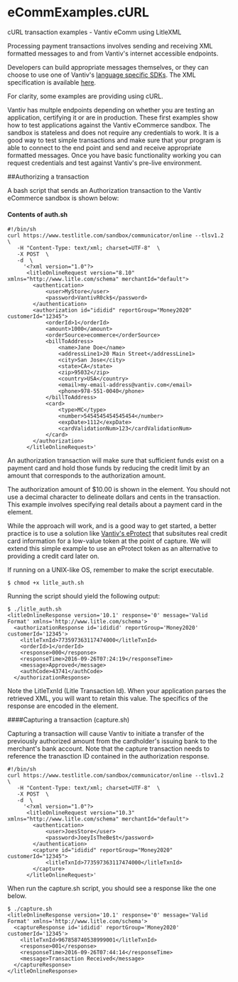 # eCommExamples.cURL
cURL transaction examples - Vantiv eComm using LitleXML

Processing payment transactions involves sending and receiving XML formatted messages to and from Vantiv's internet accessible endpoints.

Developers can build appropriate messages themselves, or they can choose to use one of Vantiv's [language specific SDKs](https://developer.vantiv.com/community/ecommerce/pages/sdks).  The XML specification is available [here](https://developer.vantiv.com/docs/DOC-1172).

For clarity, some examples are providing using  cURL.

Vantiv has multple endpoints depending on whether you are testing an application, certifying it or are in production. These first examples show how to test applications against the Vantiv eCommerce sandbox. The sandbox is stateless and does not require any credentials to work. It is a good way to test simple transactions and make sure that your program is able to connect to the end point and send and receive appropriate formatted messages. Once you have basic functionality working you can request credentials and test against Vantiv's pre-live environment.

##Authorizing a transaction

A bash script that sends an Authorization transaction to the Vantiv eCommerce sandbox is shown below:

#### Contents of auth.sh

````
#!/bin/sh
curl https://www.testlitle.com/sandbox/communicator/online --tlsv1.2  \
   -H "Content-Type: text/xml; charset=UTF-8"  \
   -X POST  \
   -d  \
     '<?xml version="1.0"?>
      <litleOnlineRequest version="8.10" xmlns="http://www.litle.com/schema" merchantId="default">
        <authentication>
            <user>MyStore</user>
            <password>VantivR0ck$</password>
        </authentication>
        <authorization id="ididid" reportGroup="Money2020" customerId="12345">
            <orderId>1</orderId>
            <amount>1000</amount>
            <orderSource>ecommerce</orderSource>
            <billToAddress>
                <name>Jane Doe</name>
                <addressLine1>20 Main Street</addressLine1>
                <city>San Jose</city>
                <state>CA</state>
                <zip>95032</zip>
                <country>USA</country>
                <email>my-email-address@vantiv.com</email>
                <phone>978-551-0040</phone>
            </billToAddress>
            <card>
                <type>MC</type>
                <number>5454545454545454</number>
                <expDate>1112</expDate>
                <cardValidationNum>123</cardValidationNum>
            </card>
        </authorization>
      </litleOnlineRequest>'
````

An authorization transaction will make sure that sufficient funds exist on a payment card and hold those funds by reducing the credit limit by an amount that corresponds to the authorization amount.

The authorization amount of $10.00 is shown in the <amount> element. You should not use a decimal character to delineate dollars and cents in the transaction. This example involves specifying real details about a payment card in the <card> element. 

While the approach will work, and is a good way to get started, a better practice is to use a solution like [Vantiv's eProtect](https://developer.vantiv.com/docs/DOC-1203) that subsitutes real credit card information for a low-value token at the point of capture. We will extend this simple example to use an eProtect token as an alternative to providing a credit card later on.

If running on a UNIX-like OS, remember to make the script executable.

````
$ chmod +x litle_auth.sh
````

Running the script should yield the following output:

````
$ ./litle_auth.sh
<litleOnlineResponse version='10.1' response='0' message='Valid Format' xmlns='http://www.litle.com/schema'>
  <authorizationResponse id='ididid' reportGroup='Money2020' customerId='12345'>
    <litleTxnId>773597363117474000</litleTxnId>
    <orderId>1</orderId>
    <response>000</response>
    <responseTime>2016-09-26T07:24:19</responseTime>
    <message>Approved</message>
    <authCode>43741</authCode>
  </authorizationResponse>
````

Note the LitleTxnId (Litle Transaction Id). When your application parses the retrieved XML, you will want to retain this value. The specifics of the response are encoded in the <authorizationResponse> element. 

####Capturing a transaction (capture.sh)

Capturing a transaction will cause Vantiv to initiate a transfer of the previously authorized amount from the cardholder's issuing bank to the merchant's bank account. Note that the capture transaction needs to reference the tranasction ID contained in the authorization response.

````
#!/bin/sh
curl https://www.testlitle.com/sandbox/communicator/online --tlsv1.2  \
   -H "Content-Type: text/xml; charset=UTF-8"  \
   -X POST  \
   -d  \
     '<?xml version="1.0"?>
      <litleOnlineRequest version="10.3" xmlns="http://www.litle.com/schema" merchantId="default">
        <authentication>
            <user>JoesStore</user>
            <password>JoeyIsTheBe$t</password>
        </authentication>
        <capture id="ididid" reportGroup="Money2020" customerId="12345">
            <litleTxnId>773597363117474000</litleTxnId>
        </capture>
      </litleOnlineRequest>'
````

When run the capture.sh script, you should see a response like the one below.

````
$ ./capture.sh
<litleOnlineResponse version='10.1' response='0' message='Valid Format' xmlns='http://www.litle.com/schema'>
  <captureResponse id='ididid' reportGroup='Money2020' customerId='12345'>
    <litleTxnId>967858740538999001</litleTxnId>
    <response>001</response>
    <responseTime>2016-09-26T07:44:14</responseTime>
    <message>Transaction Received</message>
  </captureResponse>
</litleOnlineResponse>
````








